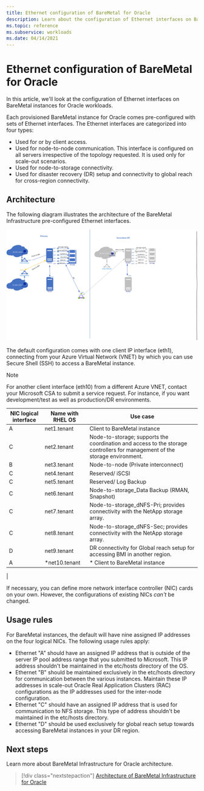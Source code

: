 ```yaml
---
title: Ethernet configuration of BareMetal for Oracle
description: Learn about the configuration of Ethernet interfaces on BareMetal instances for Oracle workloads.
ms.topic: reference
ms.subservice: workloads
ms.date: 04/14/2021
---
```


# Ethernet configuration of BareMetal for Oracle

In this article, we'll look at the configuration of Ethernet interfaces on BareMetal instances for Oracle workloads.

Each provisioned BareMetal instance for Oracle comes pre-configured with sets of Ethernet interfaces. The Ethernet interfaces are categorized into four types:

- Used for or by client access.
- Used for node-to-node communication. This interface is configured on all servers  irrespective of the topology requested. It is used only for scale-out scenarios.
- Used for node-to-storage connectivity.
- Used for disaster recovery (DR) setup and connectivity to global reach for cross-region connectivity.

## Architecture

The following diagram illustrates the architecture of the BareMetal Infrastructure pre-configured Ethernet interfaces. 

[![Diagram showing the architecture of the pre-configured Ethernet interfaces for Oracle workloads.](media/oracle-baremetal-ethernet/architecture-ethernet.png)](media/oracle-baremetal-ethernet/architecture-ethernet.png#lightbox)

The default configuration comes with one client IP interface (eth1), connecting from your Azure Virtual Network (VNET) by which you can use Secure Shell (SSH) to access a BareMetal instance.

> [!NOTE]
> For another client interface (eth10) from a different Azure VNET, contact your Microsoft CSA to submit a service request. For instance, if you want development/test as well as production/DR environments.

| **NIC logical interface** | **Name with RHEL OS** | **Use case** |
| --- | --- | --- |
| A | net1.tenant | Client to BareMetal instance |
| C | net2.tenant | Node-to-storage; supports the coordination and access to the storage controllers for management of the storage environment. |
| B | net3.tenant | Node-to-node (Private interconnect) |
| C | net4.tenant | Reserved/ iSCSI |
| C | net5.tenant | Reserved/ Log Backup |
| C | net6.tenant | Node-to-storage_Data Backup (RMAN, Snapshot) |
| C | net7.tenant | Node-to-storage_dNFS-Pri; provides connectivity with the NetApp storage array. |
| C | net8.tenant | Node-to-storage_dNFS-Sec; provides connectivity with the NetApp storage array. |
| D | net9.tenant | DR connectivity for Global reach setup for accessing BMI in another region. |
| A | \*net10.tenant | \* Client to BareMetal instance
 |

If necessary, you can define more network interface controller (NIC) cards on your own. However, the configurations of existing NICs *can't* be changed.

## Usage rules

For BareMetal instances, the default will have nine assigned IP addresses on the four logical NICs. The following usage rules apply:

- Ethernet "A" should have an assigned IP address that is outside of the server IP pool address range that you submitted to Microsoft. This IP address shouldn't be maintained in the etc/hosts directory of the OS.
- Ethernet "B" should be maintained exclusively in the etc/hosts directory for communication between the various instances. Maintain these IP addresses in scale-out Oracle Real Application Clusters (RAC) configurations as the IP addresses used for the inter-node configuration.
- Ethernet "C" should have an assigned IP address that is used for communication to NFS storage. This type of address shouldn't be maintained in the etc/hosts directory.
- Ethernet "D" should be used exclusively for global reach setup towards accessing BareMetal instances in your DR region.

## Next steps

Learn more about BareMetal Infrastructure for Oracle architecture.

> [!div class="nextstepaction"]
> [Architecture of BareMetal Infrastructure for Oracle](oracle-baremetal-architecture.md)
